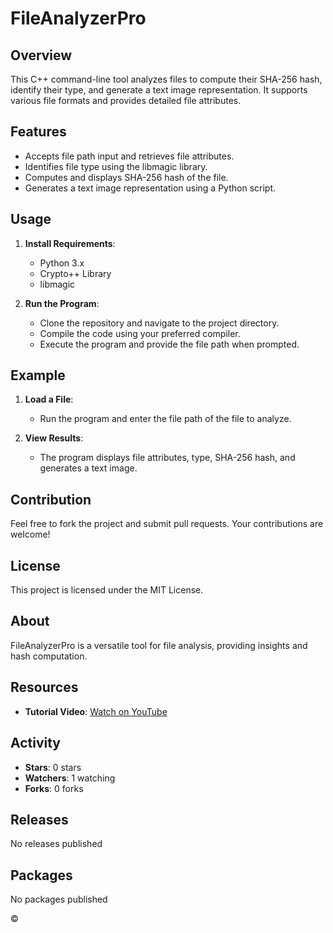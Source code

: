# FileAnalyzerPro

## Overview
This C++ command-line tool analyzes files to compute their SHA-256 hash, identify their type, and generate a text image representation. It supports various file formats and provides detailed file attributes.

## Features
- Accepts file path input and retrieves file attributes.
- Identifies file type using the libmagic library.
- Computes and displays SHA-256 hash of the file.
- Generates a text image representation using a Python script.

## Usage
1. **Install Requirements**:
    - Python 3.x
    - Crypto++ Library
    - libmagic

2. **Run the Program**:
    - Clone the repository and navigate to the project directory.
    - Compile the code using your preferred compiler.
    - Execute the program and provide the file path when prompted.

## Example
1. **Load a File**:
    - Run the program and enter the file path of the file to analyze.

2. **View Results**:
    - The program displays file attributes, type, SHA-256 hash, and generates a text image.

## Contribution
Feel free to fork the project and submit pull requests. Your contributions are welcome!

## License
This project is licensed under the MIT License.

## About
FileAnalyzerPro is a versatile tool for file analysis, providing insights and hash computation.

## Resources
- **Tutorial Video**: [Watch on YouTube]([https://www.youtube.com/watch?v=qlM6dWgRk0g](https://youtu.be/63ZRsmxDLOw))

## Activity
- **Stars**: 0 stars
- **Watchers**: 1 watching
- **Forks**: 0 forks

## Releases
No releases published

## Packages
No packages published

© 
